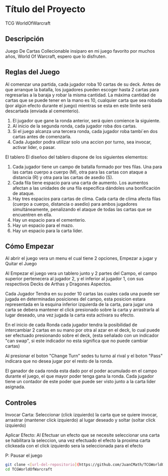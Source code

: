 # Título del Proyecto

TCG WorldOfWarcraft

## Descripción

Juego De Cartas Collecionable insiparo en mi juego favorito por muchos años, World Of Warcraft, espero que lo disfruten.

## Reglas del Juego

Al comenzar una partida, cada jugador roba 10 cartas de su deck. Antes de que arranque la batalla, los jugadores pueden escoger hasta 2 cartas para regresarlas a la baraja y robar la misma cantidad. La máxima cantidad
de cartas que se puede tener en la mano es 10, cualquier carta que sea robada (por algún efecto durante el juego) mientras se esta en este límite será descartada (enviada al cementerio).
1. El jugador que gane la ronda anterior, será quien comience la siguiente.
2. Al inicio de la segunda ronda, cada jugador roba dos cartas.
3. Si el juego alcanza una tercera ronda, cada jugador roba tambi´en dos
cartas antes de comenzarla.
4. Cada Jugador podra utilizar solo una accion por turno, sea invocar, activar lider, o pasar.

El tablero
El diseñoo del tablero dispone de los siguientes elementos:
1. Cada jugador tiene un campo de batalla formado por tres filas. Una
para las cartas cuerpo a cuerpo (M), otra para las cartas con ataque a
distancia (R) y otra para las cartas de asedio (S).
2. Cada fila tiene espacio para una carta de aumento. Los aumentos afectan
a las unidades de una fila específica dándoles una bonificación de
ataque.
3. Hay tres espacios para cartas de clima. Cada carta de clima afecta
filas (cuerpo a cuerpo, distancia o asedio) para ambos jugadores
simultáneamente, penalizando el ataque de todas las cartas que se
encuentren en ella.
4. Hay un espacio para el cementerio.
5. Hay un espacio para el mazo.
6. Hay un espacio para la carta líder.
## Cómo Empezar

Al abrir el juego vera un menu el cual tiene 2 opciones, Empezar a jugar y Quitar el Juego

Al Empezar el juego vera un tablero junto y 2 partes del Campo, el campo superior pertenecera al jugador 2, y el inferior al jugador 1, con sus respectivos Decks de Arthas y Dragones Aspectos.

Cada Jugador Tendra en su poder 10 cartas las cuales cada una puede ser jugada en determinadas posiciones del campo, esta posicion estara representada en la esquina inferior izquierda de la carta, para jugar una carta se debera mantener el click presionado sobre la carta y arrastrarla al lugar deseado, una vez jugada la carta esta activara su efecto.

En el inicio de cada Ronda cada jugador tendra la posibilidad de intercambiar 2 cartas en su mano por otra al azar en el deck, lo cual puede ser efectuado presionando sobre el deck, (esta señalado con un indicador "can swap", si este indicador no esta significa que no puede cambiar cartas)

Al presionar el boton "Change Turn" sedes tu turno al rival y el boton "Pass" indicara que no desea jugar por el resto de la ronda.

El ganador de cada ronda esta dado por el poder acumulado en el campo durante el juego, el que mayor poder tenga gana la ronda. Cada jugador tiene un contador de este poder que puede ser visto junto a la carta lider asignada.

## Controles

Invocar Carta: Seleccionar (click izquierdo) la carta que se quiere invocar, arrastrar (mantener click izquierdo) al lugar deseado y soltar (soltar click izquierdo)

Aplicar Efecto: Al Efectuar un efecto que se necesite seleccionar una carta se habilitara la seleccion, una vez efectuado el efecto la proxima carta clickeada con el click izquierdo sera la seleccionada para el efecto

P: Pausar el juego


```bash
git clone <[url-del-repositorio](https://github.com/JuanCMath/TCGWorldOfWarcraft)>
cd TCGWorldOfWarcraft
